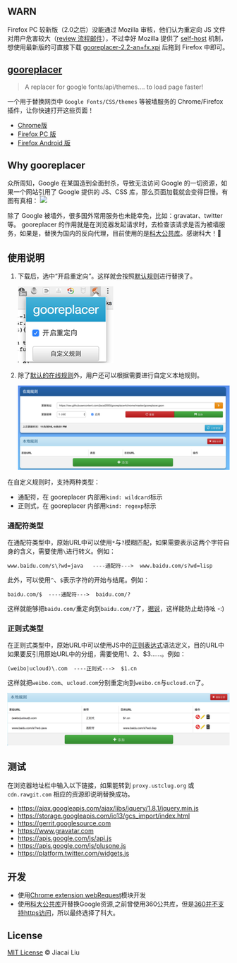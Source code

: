 ## WARN

Firefox PC 较新版（2.0之后）没能通过 Mozilla 审核，他们认为重定向 JS 文件对用户危害较大（[review 流程邮件](https://drive.google.com/file/d/0B7zV3Ct1fa9dMWNPX05VREtDbkNRNk9neWtkLVctZ1B2ckZV/view)），不过幸好 Mozilla 提供了 [self-host](https://developer.mozilla.org/en-US/Add-ons/Distribution#Signing_your_add-on) 机制，想使用最新版的可直接下载 [gooreplacer-2.2-an+fx.xpi](src/web-ext-artifacts/gooreplacer-2.2-an+fx.xpi) 后拖到 Firefox 中即可。

## [gooreplacer](http://liujiacai.net/gooreplacer)

> A replacer for google fonts/api/themes.... to load page faster!

一个用于替换网页中 `Google Fonts/CSS/themes` 等被墙服务的 Chrome/Firefox 插件，让你快速打开这些页面！

- [Chrome版](https://chrome.google.com/webstore/detail/gooreplacer/jnlkjeecojckkigmchmfoigphmgkgbip)
- [Firefox PC 版](https://addons.mozilla.org/zh-CN/firefox/addon/gooreplacer/)
- [Firefox Android 版](https://github.com/jiacai2050/gooreplacer/tree/android)


<a name="intro"></a>
## Why gooreplacer

众所周知，Google 在某国造到全面封杀，导致无法访问 Google 的一切资源，如果一个网站引用了 Google 提供的 JS、CSS 库，那么页面加载就会变得巨慢。有图有真相：
![](http://liujiacai.net/gooreplacer/images/google-slow.png)

除了 Google 被墙外，很多国外常用服务也未能幸免，比如：gravatar、twitter 等。
gooreplacer 的作用就是在浏览器发起请求时，去检查该请求是否为被墙服务，如果是，替换为国内的反向代理，目前使用的是[科大公共库](https://servers.ustclug.org/2015/09/google-revproxy-add-cache/)。感谢科大！🙏

<a name="usage"></a>
## 使用说明

1. 下载后，选中“开启重定向”。这样就会按照[默认规则](https://github.com/jiacai2050/gooreplacer4chrome/raw/master/gooreplacer.gson)进行替换了。

    ![开启重定向](screenshot/turn_on.png)

2. 除了[默认的在线规则](https://github.com/jiacai2050/gooreplacer4chrome/raw/master/gooreplacer.gson)外，用户还可以根据需要进行自定义本地规则。

    ![自定义规则](screenshot/diy.png)

在自定义规则时，支持两种类型：

- 通配符，在 gooreplacer 内部用`kind: wildcard`标示
- 正则式，在 gooreplacer 内部用`kind: regexp`标示

### 通配符类型

在通配符类型中，原始URL中可以使用`*`与`?`模糊匹配，如果需要表示这两个字符自身的含义，需要使用`\`进行转义。例如：

```
www.baidu.com/s\?wd=java   ----通配符--->  www.baidu.com/s?wd=lisp
```

此外，可以使用`^`、`$`表示字符的开始与结尾。例如：

```
baidu.com/$  ----通配符--->  baidu.com/?
```
这样就能够把`baidu.com/`重定向到`baidu.com/?`了，[据说](http://v2ex.com/t/169967#reply2)，这样能防止劫持吆 -:)

### 正则式类型

在正则式类型中，原始URL中可以使用JS中的[正则表达式](https://developer.mozilla.org/zh-CN/docs/Web/JavaScript/Reference/Global_Objects/RegExp)语法定义，目的URL中如果要反引用原始URL中的分组，需要使用$1、$2、$3......。例如：

```
(weibo|ucloud)\.com  ----正则式--->  $1.cn
```

这样就把`weibo.com`、`ucloud.com`分别重定向到`weibo.cn`与`ucloud.cn`了。

![DIY_demo](screenshot/diy_demo.png)

<a name="test"></a>
## 测试

在浏览器地址栏中输入以下链接，如果能转到 `proxy.ustclug.org` 或 `cdn.rawgit.com` 相应的资源即说明替换成功。

- https://ajax.googleapis.com/ajax/libs/jquery/1.8.1/jquery.min.js
- https://storage.googleapis.com/io13/gcs_import/index.html
- https://gerrit.googlesource.com
- https://www.gravatar.com
- https://apis.google.com/js/api.js
- https://apis.google.com/js/plusone.js
- https://platform.twitter.com/widgets.js


<a name="dev"></a>
## 开发

- 使用[Chrome extension webRequest](https://developer.chrome.com/extensions/webRequest)模块开发
- 使用[科大公共库](https://servers.ustclug.org/2014/07/ustc-blog-force-google-fonts-proxy/)开替换Google资源,之前曾使用360公共库，但是[360并不支持https访问](https://servers.ustclug.org/2014/06/blog-googlefonts-speedup/)，所以最终选择了科大。

## License

[MIT License](http://liujiacai.net/license/MIT.html?year=2015) © Jiacai Liu

